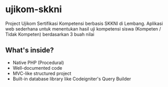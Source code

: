 # ujikom-skkni
Project Ujikom Sertifikasi Kompetensi berbasis SKKNI di Lembang.
Aplikasi web sederhana untuk menentukan hasil uji kompetensi siswa (Kompeten / Tidak Kompeten) berdasarkan 3 buah nilai

## What's inside?
* Native PHP (Procedural)
* Well-documented code
* MVC-like structured project
* Built-in database library like Codeigniter's Query Builder
